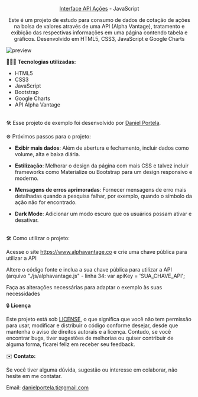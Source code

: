 <div align="center">

<a href="https://cotacaoapiclient.netlify.app/">Interface API Ações</a> - JavaScript

<p>Este é um projeto de estudo para consumo de dados de cotação de ações na bolsa de valores através de uma API (Alpha Vantage), tratamento e exibição das respectivas informações em uma página contendo tabela e gráficos. Desenvolvido em HTML5, CSS3, JavaScript e Google Charts</p>
</div>

![preview](https://github.com/daniel-portela/interface-api-cliente-acoes/assets/110783805/c6f3cf49-69dd-4245-b1e6-51e4a9134b38)

👨🏼‍💻 <b>Tecnologias utilizadas:</b>
* HTML5
* CSS3
* JavaScript
* Bootstrap
* Google Charts
* API Alpha Vantage<br><br>

🛠️ Esse projeto de exemplo foi desenvolvido por [Daniel Portela](https://www.linkedin.com/in/danielportelati).

⚙️ Próximos passos para o projeto:

- <b>Exibir mais dados</b>: Além de abertura e fechamento, incluir dados como volume, alta e baixa diária.

- <b>Estilização</b>: Melhorar o design da página com mais CSS e talvez incluir frameworks como Materialize ou Bootstrap para um design responsivo e moderno.

- <b>Mensagens de erros aprimoradas</b>: Fornecer mensagens de erro mais detalhadas quando a pesquisa falhar, por exemplo, quando o símbolo da ação não for encontrado.

- <b>Dark Mode</b>: Adicionar um modo escuro que os usuários possam ativar e desativar.<br><br>

🛠️ Como utilizar o projeto:

Acesse o site https://www.alphavantage.co e crie uma chave pública para utilizar a API

Altere o código fonte e inclua a sua chave pública para utilizar a API (arquivo "./js/alphavantage.js" - linha 34:
var apiKey = 'SUA_CHAVE_API';

Faça as alterações necessárias para adaptar o exemplo às suas necessidades

🔒 <b>Licença</b>

Este projeto está sob [LICENSE](LICENSE), o que significa que você não tem permissão para usar, modificar e distribuir o
código conforme desejar, desde que mantenha o aviso de direitos autorais e a licença. Contudo, se você encontrar bugs,
tiver sugestões de melhorias ou quiser contribuir de alguma forma, ficarei feliz em receber seu feedback.

✉️ <b>Contato:</b>

Se você tiver alguma dúvida, sugestão ou interesse em colaborar, não hesite em me contatar.

Email: <a href="mailto:danielportela.ti@gmail.com"> danielportela.ti@gmail.com</a>
